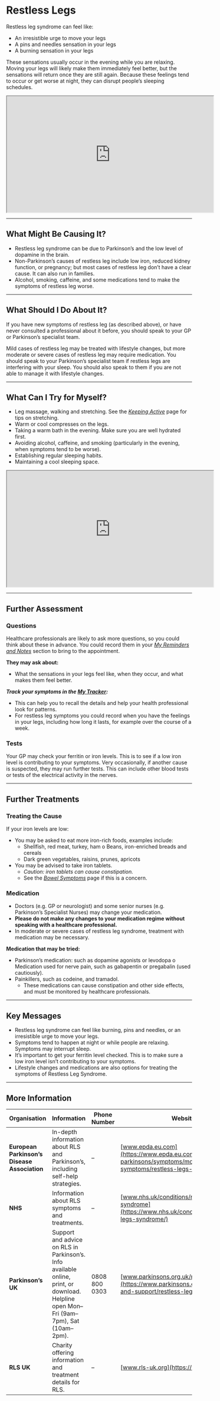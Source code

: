 # Restless Legs

Restless leg syndrome can feel like:

- An irresistible urge to move your legs
- A pins and needles sensation in your legs
- A burning sensation in your legs

These sensations usually occur in the evening while you are relaxing. Moving your legs will likely make them immediately feel better, but the sensations will return once they are still again. Because these feelings tend to occur or get worse at night, they can disrupt people’s sleeping schedules.

<div class="video-container">
<iframe
  width="560"
  height="315"
  src="https://www.youtube-nocookie.com/embed/XMfBJswVFYU"
  title="YouTube video player"
  allowfullscreen>
</iframe>
</div>

---

## What Might Be Causing It?

- Restless leg syndrome can be due to Parkinson’s and the low level of dopamine in the brain.
- Non-Parkinson’s causes of restless leg include low iron, reduced kidney function, or pregnancy; but most cases of restless leg don’t have a clear cause. It can also run in families.
- Alcohol, smoking, caffeine, and some medications tend to make the symptoms of restless leg worse.

---

## What Should I Do About It?

If you have new symptoms of restless leg (as described above), or have never consulted a professional about it before, you should speak to your GP or Parkinson’s specialist team.

Mild cases of restless leg may be treated with lifestyle changes, but more moderate or severe cases of restless leg may require medication. You should speak to your Parkinson’s specialist team if restless legs are interfering with your sleep. You should also speak to them if you are not able to manage it with lifestyle changes.

---

## What Can I Try for Myself?

- Leg massage, walking and stretching. See the <a href="/learn/living-with-parkinsons/optimising-wellbeing/keeping-active" class="internal-link">_Keeping Active_</a> page for tips on stretching.
- Warm or cool compresses on the legs.
- Taking a warm bath in the evening. Make sure you are well hydrated first.
- Avoiding alcohol, caffeine, and smoking (particularly in the evening, when symptoms tend to be worse).
- Establishing regular sleeping habits.
- Maintaining a cool sleeping space.

<div class="video-container">
<iframe
  width="560"
  height="315"
  src="https://www.youtube-nocookie.com/embed/WoABFI4UU5o"
  title="YouTube video player"
  allowfullscreen>
</iframe>
</div>

---

## Further Assessment

### Questions

Healthcare professionals are likely to ask more questions, so you could think about these in advance. You could record them in your <a href="/learn/my-reminders-and-notes" class="internal-link">_My Reminders and Notes_</a> section to bring to the appointment.

**They may ask about:**

- What the sensations in your legs feel like, when they occur, and what makes them feel better.

_**Track your symptoms in the <a href="/learn/my-tracker" class="internal-link">My Tracker</a>:**_

- This can help you to recall the details and help your health professional look for patterns.
- For restless leg symptoms you could record when you have the feelings in your legs, including how long it lasts, for example over the course of a week.

### Tests

Your GP may check your ferritin or iron levels. This is to see if a low iron level is contributing to your symptoms. Very occasionally, if another cause is suspected, they may run further tests. This can include other blood tests or tests of the electrical activity in the nerves.

---

## Further Treatments

### Treating the Cause

If your iron levels are low:

- You may be asked to eat more iron-rich foods, examples include:
  - Shellfish, red meat, turkey, ham o Beans, iron-enriched breads and cereals
  - Dark green vegetables, raisins, prunes, apricots
- You may be advised to take iron tablets.
  - _Caution: iron tablets can cause constipation._
  - See the <a href="/learn/managing-symptoms/bowels" class="internal-link">_Bowel Symptoms_</a> page if this is a concern.

### Medication

- Doctors (e.g. GP or neurologist) and some senior nurses (e.g. Parkinson’s Specialist Nurses) may change your medication.
- **Please do not make any changes to your medication regime without speaking with a healthcare professional.**
- In moderate or severe cases of restless leg syndrome, treatment with medication may be necessary.

**Medication that may be tried:**

- Parkinson’s medication: such as dopamine agonists or levodopa o Medication used for nerve pain, such as gabapentin or pregabalin (used cautiously).
- Painkillers, such as codeine, and tramadol.
  - These medications can cause constipation and other side effects, and must be monitored by healthcare professionals.

---

## Key Messages

- Restless leg syndrome can feel like burning, pins and needles, or an irresistible urge to move your legs.
- Symptoms tend to happen at night or while people are relaxing. Symptoms may interrupt sleep.
- It’s important to get your ferritin level checked. This is to make sure a low iron level isn’t contributing to your symptoms.
- Lifestyle changes and medications are also options for treating the symptoms of Restless Leg Syndrome.

---

## More Information

| Organisation                                 | Information                                                                                                                           | Phone Number  | Website                                                                                                     |
| -------------------------------------------- | ------------------------------------------------------------------------------------------------------------------------------------- | ------------- | ----------------------------------------------------------------------------------------------------------- |
| **European Parkinson’s Disease Association** | In-depth information about RLS and Parkinson’s, including self-help strategies.                                                       | –             | [www.epda.eu.com](https://www.epda.eu.com/about-parkinsons/symptoms/motor-symptoms/restless-legs-syndrome/) |
| **NHS**                                      | Information about RLS symptoms and treatments.                                                                                        | –             | [www.nhs.uk/conditions/restless-legs-syndrome](https://www.nhs.uk/conditions/restless-legs-syndrome/)       |
| **Parkinson’s UK**                           | Support and advice on RLS in Parkinson’s. Info available online, print, or download. Helpline open Mon–Fri (9am–7pm), Sat (10am–2pm). | 0808 800 0303 | [www.parkinsons.org.uk/restless-legs](https://www.parkinsons.org.uk/information-and-support/restless-legs)  |
| **RLS UK**                                   | Charity offering information and treatment details for RLS.                                                                           | –             | [www.rls-uk.org](https://www.rls-uk.org/)                                                                   |

```

```
